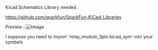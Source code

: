 Kicad Schematics Library needed :

https://github.com/sparkfun/SparkFun-KiCad-Libraries

Preview :
![Image](https://github.com/joyel24/SimpleArduinoBatteryCapacityOLED/blob/main/KiCad/schematics.jpg?raw=true)

I suppose you need to import 'relay_module_3pin.kicad_sym' into your symbols
